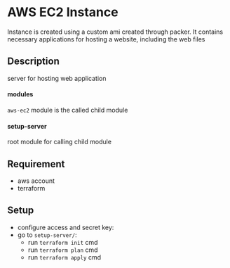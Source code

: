 # AWS EC2 Instance
Instance is created using a custom ami created through packer. It contains necessary applications for hosting a website, including the web files

## Description
server for hosting web application

#### modules
`aws-ec2` module is the called child module

#### setup-server
root module for calling child module

## Requirement
- aws account
- terraform

## Setup
- configure access and secret key:
- go to `setup-server/`:
    - run `terraform init` cmd
    - run `terraform plan` cmd
    - run `terraform apply` cmd